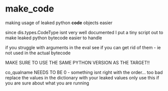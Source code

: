 # make_code
making usage of leaked python __code__ objects easier

since dis.types.CodeType isnt very well documented I put a tiny script out to make leaked python bytecode easier to handle

if you struggle with arguments in the eval see if you can get rid of them - ie not used in the actual bytecode

MAKE SURE TO USE THE SAME PYTHON VERSION AS THE TARGET!!

co_qualname NEEDS TO BE 0 - something isnt right with the order... too bad
replace the values in the dictionary with your leaked values
only use this if you are sure about what you are running
